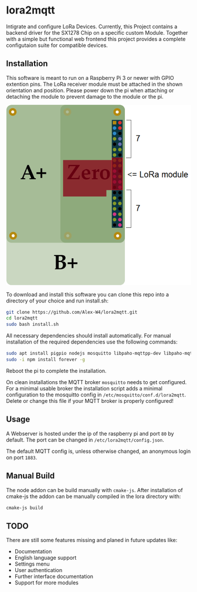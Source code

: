 # lora2mqtt
Intigrate and configure LoRa Devices. Currently, this Project contains a backend driver for the SX1278 Chip
on a specific custom Module. Together with a simple but functional web frontend this project provides a complete
configutaion suite for compatible devices.

## Installation
This software is meant to run on a Raspberry Pi 3 or newer with GPIO extention pins. The LoRa receiver module must
be attached in the shown orientation and position. Please power down the pi when attaching or detaching the module 
to prevent damage to the module or the pi.

![LoRa module position image](img/pi_position.png)

To download and install this software you can clone this repo into a directory of your choice and run install.sh:

```bash
git clone https://github.com/Alex-W4/lora2mqtt.git
cd lora2mqtt
sudo bash install.sh
```

All necessary dependencies should install automatically. For manual installation of the required dependencies use the following
commands:

```bash
sudo apt install pigpio nodejs mosquitto libpaho-mqttpp-dev libpaho-mqtt-dev npm -y
sudo -i npm install forever -g
```

Reboot the pi to complete the installation.

On clean installations the MQTT broker `mosquitto` needs to get configured. For a minimal usable broker the installation script adds a minimal
configuration to the mosquitto config in `/etc/mosquitto/conf.d/lora2mqtt`. Delete or change this file if your MQTT broker is properly
configured!

## Usage
A Webserver is hosted under the ip of the raspberry pi and port `80` by default. The port can be changed in `/etc/lora2mqtt/config.json`.

The default MQTT config is, unless otherwise changed, an anonymous login on port `1883`.

## Manual Build
The node addon can be build manually with `cmake-js`. After installation of cmake-js the addon can be manually compiled in the lora directory with:
```bash
cmake-js build
```

## TODO
There are still some features missing and planed in future updates like:
* Documentation
* English language support
* Settings menu
* User authentication
* Further interface documentation
* Support for more modules